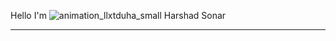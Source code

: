 Hello I'm ![animation_llxtduha_small](https://github.com/Harshadsonar/Harshadsonar/assets/61082703/38aecbb0-2b89-41b5-960c-b58875d482b5) Harshad Sonar
<hr>
<!--
**Harshadsonar/Harshadsonar** is a ✨ _special_ ✨ repository because its `README.md` (this file) appears on your GitHub profile.

Here are some ideas to get you started:

- 🔭 I’m currently working on ...
- 🌱 I’m currently learning ...
- 👯 I’m looking to collaborate on ...
- 🤔 I’m looking for help with ...
- 💬 Ask me about ...
- 📫 How to reach me: ...
- 😄 Pronouns: ...
- ⚡ Fun fact: ...
-->
[![Typing SVG](https://readme-typing-svg.demolab.com?font=Fira+Code&pause=1000&color=F7A509&width=435&lines=I'm+a+Frontend+Developer+)](https://git.io/typing-svg)
[![GitHub Streak](https://streak-stats.demolab.com?user=Harshadsonar&theme=tokyonight)](https://git.io/streak-stats)
